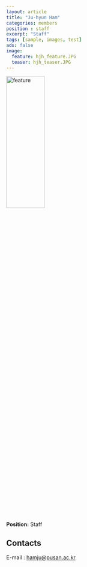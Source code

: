 ```yaml
---
layout: article
title: "Ju-hyun Ham"
categories: members
position : staff
excerpt: "Staff"
tags: [sample, images, test]
ads: false
image:
  feature: hjh_feature.JPG
  teaser: hjh_teaser.JPG
---
```


<div><img style="width: 45%; height: 30%" src="{{ site.baseurl }}/images/{{ page.image.feature }}" alt="feature" ></div>

**Position:** Staff <br/>

## Contacts

E-mail : <a href="mailto:hamju@pusan.ac.kr">hamju@pusan.ac.kr</a> <br/>
